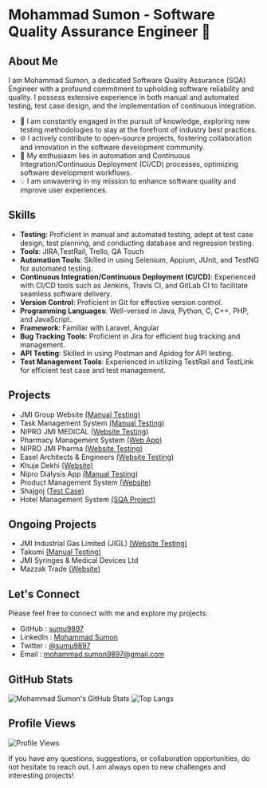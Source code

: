 # Mohammad Sumon - Software Quality Assurance Engineer 👋

## About Me

I am Mohammad Sumon, a dedicated Software Quality Assurance (SQA) Engineer with a profound commitment to upholding software reliability and quality. I possess extensive experience in both manual and automated testing, test case design, and the implementation of continuous integration.

- 🔬 I am constantly engaged in the pursuit of knowledge, exploring new testing methodologies to stay at the forefront of industry best practices.
- 🌐 I actively contribute to open-source projects, fostering collaboration and innovation in the software development community.
- 🚀 My enthusiasm lies in automation and Continuous Integration/Continuous Deployment (CI/CD) processes, optimizing software development workflows.
- 💡 I am unwavering in my mission to enhance software quality and improve user experiences.

## Skills

- **Testing**: Proficient in manual and automated testing, adept at test case design, test planning, and conducting database and regression testing.
- **Tools**: JIRA,TestRail, Trello, QA Touch
- **Automation Tools**: Skilled in using Selenium, Appium, JUnit, and TestNG for automated testing.
- **Continuous Integration/Continuous Deployment (CI/CD)**: Experienced with CI/CD tools such as Jenkins, Travis CI, and GitLab CI to facilitate seamless software delivery.
- **Version Control**: Proficient in Git for effective version control.
- **Programming Languages**: Well-versed in Java, Python, C, C++, PHP, and JavaScript.
- **Framework**: Familiar with Laravel, Angular
- **Bug Tracking Tools**: Proficient in Jira for efficient bug tracking and management.
- **API Testing**: Skilled in using Postman and Apidog for API testing.
- **Test Management Tools**: Experienced in utilizing TestRail and TestLink for efficient test case and test management.

## Projects

- JMI Group Website [(Manual Testing)](https://github.com/sumu9897/JMI-Group-Test)
- Task Management System [(Manual Testing)](https://github.com/sumu9897/Task-Management)
- NIPRO JMI MEDICAL [(Website Testing)](https://github.com/sumu9897/NIPRO-JMI-MEDICAL)
- Pharmacy Management System [(Web App)](https://github.com/sumu9897/Pharmacy-M-S)
- NIPRO JMI Pharma [(Website Testing)](https://github.com/sumu9897/NIPRO-JMI-Pharma)
- Easel Architects & Engineers [(Website Testing)](https://github.com/sumu9897/Easel-Architects)
- Khuje Dekhi [(Website)](https://khujedekhi.com/)
- Nipro Dialysis App [(Manual Testing)](https://github.com/sumu9897/Nipro-Dialysis-App)
- Product Management System [(Website)](https://github.com/sumu9897/Product-Management-System)
- Shajgoj [(Test Case)](https://github.com/sumu9897/Test-Case/tree/main/Shajgoj)
- Hotel Management System [(SQA Project)](https://github.com/sumu9897/S-Q-T)
  
## Ongoing Projects
- JMI Industrial Gas Limited (JIGL) [(Website Testing)](https://github.com/sumu9897/JMI-Gas)
- Takumi [(Manual Testing)](https://github.com/sumu9897/Takumi)
- JMI Syringes & Medical Devices Ltd
- Mazzak Trade [(Website)](https://github.com/sumu9897/Mazzak-Trade-Website)
  

## Let's Connect

Please feel free to connect with me and explore my projects:

- GitHub : [sumu9897](https://github.com/sumu9897)
- LinkedIn : [Mohammad Sumon](https://www.linkedin.com/in/md-sumon9897/)
- Twitter : [@sumu9897](https://twitter.com/sumu9897)
- Email : mohammad.sumon9897@gmail.com

## GitHub Stats

![Mohammad Sumon's GitHub Stats](https://github-readme-stats.vercel.app/api?username=sumu9897&show_icons=true&count_private=true&hide=contribs)
![Top Langs](https://github-readme-stats.vercel.app/api/top-langs/?username=sumu9897&layout=compact)

## Profile Views

![Profile Views](https://komarev.com/ghpvc/?username=sumu9897&color=brightgreen)




If you have any questions, suggestions, or collaboration opportunities, do not hesitate to reach out. I am always open to new challenges and interesting projects!
